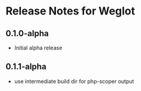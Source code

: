 # Release Notes for Weglot

## 0.1.0-alpha
- Initial alpha release
## 0.1.1-alpha
- use intermediate build dir for php-scoper output
